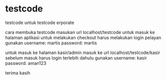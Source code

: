 # testcode
testcode untuk testcode erporate

cara membuka testcode
masukan url localhost/testcode untuk masuk ke halaman aplikasi
untuk melakukan checkout harus melakukan login pelayan
gunakan username: martis
        password: martis
        
untuk masuk ke halaman kasir/admin
masuk ke url localhost/testcode/kasir
sebelum masuk harus login terlebih dahulu
gunakan username: kasir
        password: aman123
        
terima kasih

